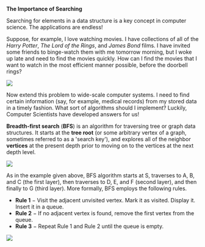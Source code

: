 <!--title={Breadth First Search}-->

<!--concepts={Depth First Search}-->

<!--badges={Algorithmns:15}-->

**The Importance of Searching**

Searching for elements in a data structure is a key concept in computer science. The applications are endless! 

Suppose, for example, I love watching movies. I have collections of all of the *Harry Potter*, *The Lord of the Rings*, and *James Bond* films. I have invited some friends to binge-watch them with me tomorrow morning, but I woke up late and need to find the movies quickly. How can I find the movies that I want to watch in the most efficient manner possible, before the doorbell rings?

![](https://images.pexels.com/photos/1005012/pexels-photo-1005012.jpeg?cs=srgb&dl=harry-potter-book-and-black-headphones-with-trinket-1005012.jpg&fm=jpg)   

Now extend this problem to wide-scale computer systems. I need to find certain information (say, for example, medical records) from my stored data in a timely fashion. What sort of algorithms should I implement? Luckily, Computer Scientists have developed answers for us!

**Breadth-first search** (**BFS**) is an algorithm for traversing tree or graph data structures. It starts at the **tree root** (or some arbitrary vertex of a graph, sometimes referred to as a 'search key'), and explores all of the neighbor **vertices** at the present depth prior to moving on to the vertices at the next depth level.

![](https://i.imgur.com/Skjqcqm.jpg)

As in the example given above, BFS algorithm starts at S, traverses to A, B, and C (the first layer), then traverses to D, E, and F (second layer), and then finally to G (third layer). More formally, BFS employs the following rules.

- **Rule 1** − Visit the adjacent unvisited vertex. Mark it as visited. Display it. Insert it in a queue.
- **Rule 2** − If no adjacent vertex is found, remove the first vertex from the queue.
- **Rule 3** − Repeat Rule 1 and Rule 2 until the queue is empty.

![](https://i.imgur.com/fUl7Mnu.png)

